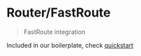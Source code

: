 Router/FastRoute
================

> FastRoute integration

Included in our boilerplate, check [quickstart](http://litphp.github.io/docs/quickstart)
